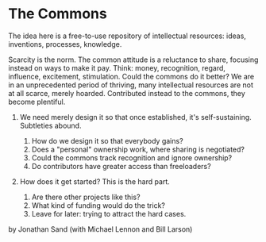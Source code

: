 # The Commons

The idea here is a free-to-use repository of intellectual resources: ideas, inventions, processes, knowledge.

Scarcity is the norm. The common attitude is a reluctance to share, focusing instead on ways to make it pay. Think: money, recognition, regard, influence, excitement, stimulation. Could the commons do it better? We are in an unprecedented period of thriving, many intellectual resources are not at all scarce, merely hoarded. Contributed instead to the commons, they become plentiful.

1. We need merely design it so that once established, it's self-sustaining. Subtleties abound.
	1. How do we design it so that everybody gains?
	2. Does a "personal" ownership work, where sharing is negotiated?
	3. Could the commons track recognition and ignore ownership?
	4. Do contributors have greater access than freeloaders?

2. How does it get started? This is the hard part.
	1. Are there other projects like this?
	2. What kind of funding would do the trick?
	3. Leave for later: trying to attract the hard cases.

by Jonathan Sand (with Michael Lennon and Bill Larson)